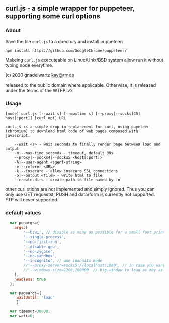 ## curl.js - a simple wrapper for puppeteer, supporting some curl options

###  About

 Save the file `curl.js` to a directory and install puppeteer: 

	npm install https://github.com/GoogleChrome/puppeteer/

 Makeing `curl.js` executeable on Linux/Unix/BSD system allow run it without typing node everytime.

 (c) 2020 gnadelwartz kay@rrr.de

 released to the public domain where applicable.
 Otherwise, it is released under the terms of the WTFPLv2

### Usage

 	[node] curl.js [--wait s] [--maxtime s] [--proxy|--socks[45] host[:port]] [curl_opt] URL

	curl.js is a simple drop in replacement for curl, using pupeteer (chromium) to download html code of web pages composed with javascript.

		--wait <s> - wait seconds to finally render page between load and output
		-m|--max-time seconds - timeout, default 30s
		--proxy|--socks4|--socks5 <host[:port]>
		-A|--user-agent <agent-string>
		-e|--referer <URL>
		-k|--insecure - allow insecure SSL connections
		-o|--output <file> - write html to file
		--create-dirs - create path to file named by -o

 other curl otions are not implemented and simply ignored. Thus you can only use GET requestst, PUSH and data/form
 is currently not supported. FTP will never supported.

### default values

```javascript
  var pupargs={
	args:[
		'--bswi', // disable as many as possible for a small foot print
		'--single-process',
		'--no-first-run',
		'--disable.gpu',
		'--no-zygote',
		'--no-sandbox',  
		'--incognito', // use inkonito mode
		//'--proxy-server=socks5://localhost:1080', // in case you want a default proxy
		//'--windows-size=1200,100000' // big window to load as may as posible content
	],
	headless: true
  };

  var pageargs={
	 waitUntil: 'load'
	 };

  var timeout=30000;
  var wait=0;
```
